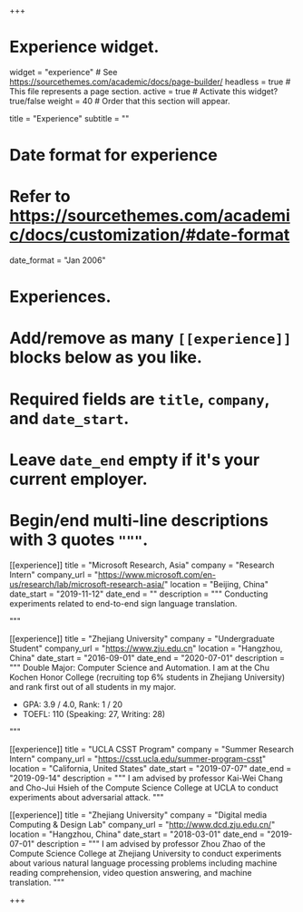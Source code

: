 +++
# Experience widget.
widget = "experience"  # See https://sourcethemes.com/academic/docs/page-builder/
headless = true  # This file represents a page section.
active = true  # Activate this widget? true/false
weight = 40  # Order that this section will appear.

title = "Experience"
subtitle = ""

# Date format for experience
#   Refer to https://sourcethemes.com/academic/docs/customization/#date-format
date_format = "Jan 2006"

# Experiences.
#   Add/remove as many `[[experience]]` blocks below as you like.
#   Required fields are `title`, `company`, and `date_start`.
#   Leave `date_end` empty if it's your current employer.
#   Begin/end multi-line descriptions with 3 quotes `"""`.

[[experience]]
  title = "Microsoft Research, Asia"
  company = "Research Intern"
  company_url = "https://www.microsoft.com/en-us/research/lab/microsoft-research-asia/"
  location = "Beijing, China"
  date_start = "2019-11-12"
  date_end = ""
  description = """
  Conducting experiments related to end-to-end sign language translation.

  """

[[experience]]
  title = "Zhejiang University"
  company = "Undergraduate Student"
  company_url = "https://www.zju.edu.cn"
  location = "Hangzhou, China"
  date_start = "2016-09-01"
  date_end = "2020-07-01"
  description = """
  Double Major: Computer Science and Automation. I am at the Chu Kochen Honor College (recruiting top 6% students in Zhejiang University) and rank first out of all students in my major. 

  * GPA: 3.9 / 4.0,    Rank: 1 / 20
  * TOEFL: 110 (Speaking: 27, Writing: 28)

  """

[[experience]]
  title = "UCLA CSST Program"
  company = "Summer Research Intern"
  company_url = "https://csst.ucla.edu/summer-program-csst"
  location = "California, United States"
  date_start = "2019-07-07"
  date_end = "2019-09-14"
  description = """
  I am advised by professor Kai-Wei Chang and Cho-Jui Hsieh of the Compute Science College at UCLA to conduct experiments about adversarial attack.
  """

[[experience]]
  title = "Zhejiang University"
  company = "Digital media Computing & Design Lab"
  company_url = "http://www.dcd.zju.edu.cn/"
  location = "Hangzhou, China"
  date_start = "2018-03-01"
  date_end = "2019-07-01"
  description = """
  I am advised by professor Zhou Zhao of the Compute Science College at Zhejiang University to conduct experiments about various natural language processing problems including machine reading comprehension, video question answering, and machine translation.
  """


+++

